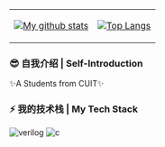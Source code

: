 
<table>
<tr>
<td>

[![My github stats](https://github-readme-stats.vercel.app/api?username=Maxwiny&show_icons=true&include_all_commits=true&hide=issues,contribs&custom_title=My%20GitHub%20Stats)]()
</td>
<td>


  
[![Top Langs](https://github-readme-stats.vercel.app/api/top-langs/?username=Maxwiny&layout=compact&langs_count=4)]()
</td>
</tr>
</table>

### 😎 自我介绍 | Self-Introduction

✨A Students from CUIT✨

### ⚡ 我的技术栈 | My Tech Stack
![verilog](https://img.shields.io/badge/-Verilog-8985F0.svg)  ![c](https://img.shields.io/badge/-C/C++-red?logo=c&logoColor=ffffff)
